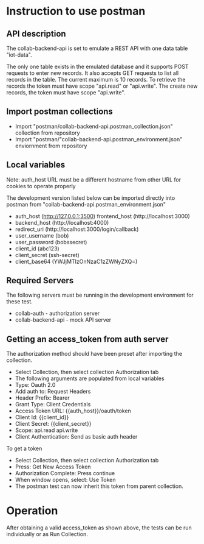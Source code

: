 # Instruction to use postman

## API description

The collab-backend-api is set to emulate a REST API with one data table "iot-data".

The only one table exists in the emulated database and it supports POST requests
to enter new records. It also accepts GET requests to list all records in the table.
The current maximum is 10 records. To retrieve the records the token must have
scope "api.read" or "api.write". The create new records, the token must
have scope "api.write".

## Import postman collections

- Import "postman/collab-backend-api.postman_collection.json" collection from repository
- Import "postman/"collab-backend-api.postman_environment.json" enviornment from repository

## Local variables

Note: auth_host URL must be a different hostname from other URL for cookies to operate properly

The development version listed below can be imported directly into postman from "collab-backend-api.postman_environment.json"

- auth_host      (http://127.0.0.1:3500)
  frontend_host  (http://localhost:3000)
- backend_host   (http://localhost:4000)
- redirect_uri   (http://localhost:3000/login/callback)
- user_username  (bob)
- user_password  (bobssecret)
- client_id      (abc123)
- client_secret  (ssh-secret)
- client_base64  (YWJjMTIzOnNzaC1zZWNyZXQ=)

## Required Servers

The following servers must be running in the development environment
for these test.

- collab-auth - authorization server
- collab-backend-api - mock API server

## Getting an access_token from auth server

The authorization method should have been preset after importing the collection.

- Select Collection, then select collection Authorization tab
- The following arguments are populated from local variables
 - Type: Oauth 2.0
 - Add auth to: Request Headers
 - Header Prefix: Bearer
 - Grant Type: Client Credentials
 - Access Token URL: {{auth_host}}/oauth/token
 - Client Id: {{client_id}}
 - Client Secret: {{client_secret}}
 - Scope: api.read api.write
 - Client Authentication: Send as basic auth header

To get a token

- Select Collection, then select collection Authorization tab
- Press: Get New Access Token
- Authorization Complete: Press continue
- When window opens, select: Use Token
- The postman test can now inherit this token from parent collection.

# Operation

After obtaining a valid access_token as shown above, the tests can be run
individually or as Run Collection.

